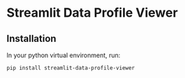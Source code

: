 # Streamlit Data Profile Viewer

## Installation

In your python virtual environment, run:

```sh
pip install streamlit-data-profile-viewer
```
